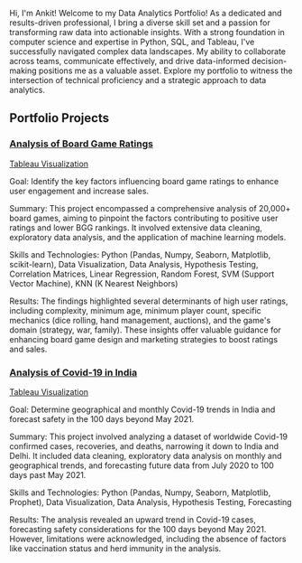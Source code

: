 Hi, I'm Ankit! Welcome to my Data Analytics Portfolio! As a dedicated and results-driven professional, I bring a diverse skill set and a passion for transforming raw data into actionable insights. With a strong foundation in computer science and expertise in Python, SQL, and Tableau, I've successfully navigated complex data landscapes. My ability to collaborate across teams, communicate effectively, and drive data-informed decision-making positions me as a valuable asset. Explore my portfolio to witness the intersection of technical proficiency and a strategic approach to data analytics.

## Portfolio Projects

### [Analysis of Board Game Ratings](/BoardGameSales.ipynb)

[Tableau Visualization](https://public.tableau.com/app/profile/ankit.aggarwal7213/viz/BoardGameAnalysis_17090868377830/BoardGameAnalysis?publish=yes)

Goal: Identify the key factors influencing board game ratings to enhance user engagement and increase sales.

Summary: This project encompassed a comprehensive analysis of 20,000+ board games, aiming to pinpoint the factors contributing to positive user ratings and lower BGG rankings. It involved extensive data cleaning, exploratory data analysis, and the application of machine learning models. 

Skills and Technologies: Python (Pandas, Numpy, Seaborn, Matplotlib, scikit-learn), Data Visualization, Data Analysis, Hypothesis Testing, Correlation Matrices, Linear Regression, Random Forest, SVM (Support Vector Machine), KNN (K Nearest Neighbors)

Results: The findings highlighted several determinants of high user ratings, including complexity, minimum age, minimum player count, specific mechanics (dice rolling, hand management, auctions), and the game's domain (strategy, war, family). These insights offer valuable guidance for enhancing board game design and marketing strategies to boost ratings and sales.


### [Analysis of Covid-19 in India](/Covid_India.ipynb)

[Tableau Visualization](https://public.tableau.com/app/profile/ankit.aggarwal7213/viz/Covid-19inIndia_17086550939330/Covid-19Dashboard?publish=yes)

Goal: Determine geographical and monthly Covid-19 trends in India and forecast safety in the 100 days beyond May 2021.

Summary: This project involved analyzing a dataset of worldwide Covid-19 confirmed cases, recoveries, and deaths, narrowing it down to India and Delhi. It included data cleaning, exploratory data analysis on monthly and geographical trends, and forecasting future data from July 2020 to 100 days past May 2021.

Skills and Technologies: Python (Pandas, Numpy, Seaborn, Matplotlib, Prophet), Data Visualization, Data Analysis, Hypothesis Testing, Forecasting

Results: The analysis revealed an upward trend in Covid-19 cases, forecasting safety considerations for the 100 days beyond May 2021. However, limitations were acknowledged, including the absence of factors like vaccination status and herd immunity in the analysis.
